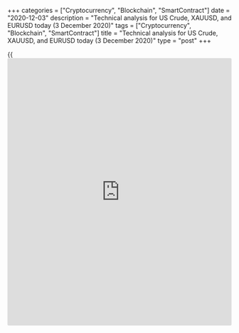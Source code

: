 +++
categories = ["Cryptocurrency", "Blockchain", "SmartContract"]
date = "2020-12-03"
description = "Technical analysis for US Crude, XAUUSD, and EURUSD today (3 December 2020)"
tags = ["Cryptocurrency", "Blockchain", "SmartContract"]
title = "Technical analysis for US Crude, XAUUSD, and EURUSD today (3 December 2020)"
type = "post"
+++

{{<iframe id="large-banner" src="https://www.bounty.group/#slide=3.0" width="100%" height="600" scrolling="no" style="border: 0px solid rgb(216, 221, 230); border-radius: 3px;">}}

2020-12-03

2020-12-03

Short-term forecast for oil, gold, and EURUSD for 03.12.2020Alex
Rodionov

I welcome my fellow traders! I have made a price forecast for US Crude,
XAUUSD, and EURUSD using a combination of margin zones methodology and
technical analysis. Based on the market analysis, I suggest entry
signals for day traders.

The euro has consolidated above Target Zone 2 [1.2032 – 1.2012]. The
next growth target is Target Zone 3 [1.2232 - 1.2212].

The article covers the following subjects:

## Oil price forecast for today: USCrude analysis

Oil price is being corrected down in the medium-term uptrend. The next
support is in the zone of [43.00 – 42.80]. A little lower, there is the
trend key support. I recommend buying oil on the correction down to
these support zones according to the patterns.

The short-term trend is up; however, the H1 chart shows that the price
is being corrected down. Oil price yesterday approached the trend key
support [43.70 - 43.46], which triggered a powerful buy momentum. The
momentum has stopped in the resistance zone [45.09 – 44.97].

One could enter intraday sell trades in the resistance level with a
target to break through yesterday’s low. To sell, we need a pattern,
1-2-3, for example.

If the price doesn’t draw a sell pattern, and the market breaks out
Additional Zone, we shall find an entry point on the correction to buy
oil with a target at Gold Zone [47.38 — 47.14].

### [USCrude ][1]trading ideas for today:

  1. Sell according to the pattern in Additional Zone [45.09 - 44.97]. TakeProfit: Intermediary Zone [43.70 - 43.46]. StopLoss:according to the pattern rules.

  2. Buy according to the pattern in Intermediary Zone [43.70 - 43.46]. TakeProfit: 46.03, Gold Zone [47.38 - 47.14]. StopLoss: according to the pattern rules.

* * *

## Gold price forecast for today: XAUUSD analysis

Gold price is being corrected following a strong drop and the breakout
of Target Zone 2 [1829.4 – 1820.1]. The downtrend continues. It is
relevant to sell at good prices.

Good prices are in the zone of [1890.0 – 1850]. In this zone, we could
enter a sell trade with a target to break through November's low.

The gold price reached Intermediary Zone [1827.5 – 1821.8] and formed a
buy pattern yesterday in the shorter timeframe.

There isn’t a sell pattern in the zone. So, I suggest entering a long
trade on the correction to the zone of [1808.5 – 1800.3] with the target
to break through the local high. In this case, there will be a false
breakout pattern.

If the US session closes above IZ, it will confirm the trading idea to
buy gold.

### [XAUUSD][2] trading ideas for today:

Buy according to a false breakout pattern in the zone of [1808.5 -
1800.3]. TakeProfit: 1836.5. StopLoss: 1795.0.

* * *

## Euro/Dollar forecast for today: EURUSD analysis

The euro-dollar has consolidated above Target Zone 2 [1.2032 – 1.2012].
The next upside target is Target Zone 3 [1.2232 – 1.2212].

The trend key support and the zone of good buy prices form the larger
price area where we shall look for a buy pattern; this is the zone of
[1.1941 — 1.1892].

Let us switch to the shorter timeframe and analyze the short-term trend.
The EURUSD trend is up. The price tested Additional Zone [1.2041 -
1.2037] and reached Gold Zone [1.2105 – 1.2093] yesterday.

The traders haven’t consolidated the price above GZ. We shall see where
the price closes at the US session today. If the trade session closes
the price above the resistance, the next target will be Target Zone 2
[1.2232 – 1.2209].

Anyway, enter buy trades on the correction. Strong support levels today
are: Additional Zone [1.2079 - 1.2074], Intermediary Zone [1.2033 —
1.2024].

### [EURUSD][3] trading ideas for today:

  1. Buy according to the pattern in Additional Zone [1.2079 - 1.2074]. TakeProfit: 1.2124. StopLoss: according to the pattern

  2. Buy according to the pattern in Intermediary Zone [1.2033 - 1.2024]. TakeProfit: 1.2124. StopLoss: according to the pattern

* * *

P.S. Did you like my article? Share it in social networks: it will be
the best “thank you" :)

Ask me questions and comment below. I’ll be glad to answer your
questions and give necessary explanations.

 **Useful links:**

  * I recommend trying to trade with a reliable broker [here][4]. The system allows you to trade by yourself or copy successful traders from all across the globe.
  * Use my promo-code BLOG for getting deposit bonus 50% on LiteForex platform. Just enter this code in the appropriate field while [depositing][5] your trading account.
  * Telegram chat for traders: <t.me/liteforexengchat>. We are sharing the signals and trading experience
  * Telegram channel with high-quality analytics, Forex reviews, training articles, and other useful things for traders <t.me/liteforex>

## Price chart of EURUSD in real time mode

The content of this article reflects the author’s opinion and does not
necessarily reflect the official position of LiteForex. The material
published on this page is provided for informational purposes only and
should not be considered as the provision of investment advice for the
purposes of Directive 2004/39/EC.

Rate this article:

{{value}}

( {{count}} {{title}} )

   1. my.liteforex.com/trading?type=oil
   2. my.liteforex.com/trading/chart?symbol=XAUUSD
   3. my.liteforex.com/trading/chart?symbol=EURUSD
   4. my.liteforex.com/?category=analysts-opinions&slug=short-term-forecast-for-oil-gold-and-eurusd-for-02122020-2020-12-03&openPopup=%2Fregistration%2Fpopup&utm_source=blog&utm_medium=article&utm_campaign=bonus
   5. my.liteforex.com/deposit/?category=analysts-opinions&slug=short-term-forecast-for-oil-gold-and-eurusd-for-02122020-2020-12-03&promo_code=BLOG&utm_source=blog&utm_medium=article&utm_campaign=bonus